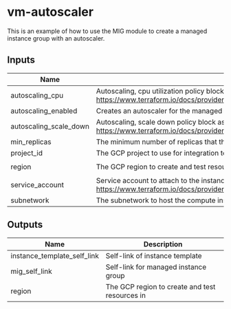 # vm-autoscaler

This is an example of how to use the MIG module to create a managed instance
group with an autoscaler.

<!-- BEGINNING OF PRE-COMMIT-TERRAFORM DOCS HOOK -->
## Inputs

| Name | Description | Type | Default | Required |
|------|-------------|:----:|:-----:|:-----:|
| autoscaling\_cpu | Autoscaling, cpu utilization policy block as single element array. https://www.terraform.io/docs/providers/google/r/compute_autoscaler.html#cpu_utilization | list(map(number)) | n/a | yes |
| autoscaling\_enabled | Creates an autoscaler for the managed instance group | string | n/a | yes |
| autoscaling\_scale\_down | Autoscaling, scale down policy block as single element array. https://www.terraform.io/docs/providers/google/r/compute_autoscaler.html#scale_down_control | list(object) | `[]` | no |
| min\_replicas | The minimum number of replicas that the autoscaler can scale down to. This cannot be less than 0. | string | n/a | yes |
| project\_id | The GCP project to use for integration tests | string | n/a | yes |
| region | The GCP region to create and test resources in | string | `"us-central1"` | no |
| service\_account | Service account to attach to the instance. See https://www.terraform.io/docs/providers/google/r/compute_instance_template.html#service_account. | object | `"null"` | no |
| subnetwork | The subnetwork to host the compute instances in | string | n/a | yes |

## Outputs

| Name | Description |
|------|-------------|
| instance\_template\_self\_link | Self-link of instance template |
| mig\_self\_link | Self-link for managed instance group |
| region | The GCP region to create and test resources in |

<!-- END OF PRE-COMMIT-TERRAFORM DOCS HOOK -->
